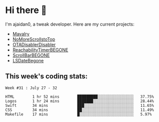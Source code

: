 # Hi there 👋

I'm ajaidan0, a tweak developer. Here are my current projects:

- [Mavalry](https://github.com/ajaidan0/mavalry)
- [NoMoreScrollstoTop](https://github.com/ajaidan0/nomorescrollstotop)
- [OTADisablerDisabler](https://github.com/ajaidan0/otadisablerdisabler)
- [ReachabilityTimerBEGONE](https://github.com/ajaidan0/reachabilitytimerbegone)
- [ScrollBarBEGONE](https://github.com/ajaidan0/scrollbarbegone)
- [LSDateBegone](https://github.com/ajaidan0/lsdatebegone)


## This week's coding stats:
<!--START_SECTION:waka-->
```text
Week #31 : July 27 - 32

HTML        1 hr 52 mins        █████████░░░░░░░░░░░░░░░░   37.75% 
Logos       1 hr 24 mins        ███████░░░░░░░░░░░░░░░░░░   28.44% 
Swift       34 mins             ███░░░░░░░░░░░░░░░░░░░░░░   11.65% 
CSS         34 mins             ██░░░░░░░░░░░░░░░░░░░░░░░   11.49% 
Makefile    17 mins             █░░░░░░░░░░░░░░░░░░░░░░░░   5.97%
```
<!--END_SECTION:waka-->
